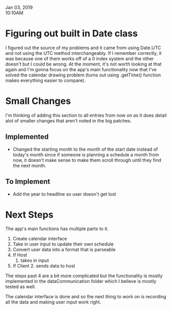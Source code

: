 Jan 03, 2019<br>
10:10AM

# Figuring out built in Date class

I figured out the source of my problems and it came from using Date.UTC and not using the UTC method interchangeably. If I remember correctly, it was because one of them works off of a 0 index system and the other doesn't but I could be wrong. At the moment, it's not worth looking at that again and I'm gonna focus on the app's main functionality now that I've solved the calendar drawing problem (turns out using .getTime() function makes everything easier to compare).

# Small Changes

I'm thinking of adding this section to all entries from now on as it does detail alot of smaller changes that aren't noted in the big patches.

## Implemented

* Changed the starting month to the month of the start date instead of today's month since if someone is planning a schedule a month from now, it doesn't make sense to make them scroll through until they find the next month.

## To Implement

* Add the year to headline so user doesn't get lost

# Next Steps

The app's main functions has multiple parts to it. 

1. Create calendar interface
2. Take in user input to update their own schedule
3. Convert user data into a format that is parseable
4. If Host
    1. takes in input
5. If Client
    2. sends data to host

The steps past 4 are a bit more complicated but the functionality is mostly implemented in the dataCommunication folder which I believe is mostly tested as well.

The calendar interface is done and so the next thing to work on is recording all the data and making user input work right.